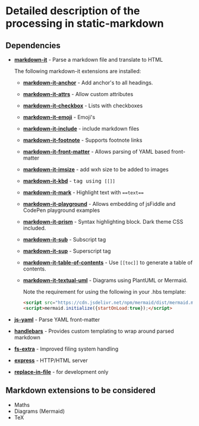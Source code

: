 # Detailed description of the processing in static-markdown

## Dependencies

- **[markdown-it]()** - Parse a markdown file and translate to HTML
  
  The following markdown-it extensions are installed:

  - **[markdown-it-anchor](https://www.npmjs.com/package/markdown-it-anchor)** - Add anchor's to all headings.
  - **[markdown-it-attrs](https://www.npmjs.com/package/markdown-it-attrs)** - Allow custom attributes
  - **[markdown-it-checkbox](https://www.npmjs.com/package/markdown-it-checkbox)** - Lists with checkboxes
  - **[markdown-it-emoji](https://www.npmjs.com/package/@gerhobbelt/markdown-it-emoji)** - Emoji's
  - **[markdown-it-include](https://www.npmjs.com/package/@gerhobbelt/markdown-it-include)** - include markdown files
  - **[markdown-it-footnote](https://www.npmjs.com/package/@gerhobbelt/markdown-it-footnote)** - Supports footnote links
  - **[markdown-it-front-matter](https://www.npmjs.com/package/markdown-it-front-matter)** - Allows parsing of YAML based front-matter
  - **[markdown-it-imsize](https://www.npmjs.com/package/markdown-it-imsize)** - add wxh size to be added to images
  - **[markdown-it-kbd](https://www.npmjs.com/package/markdown-it-kbd)** - <kbd> tag using `[[]]`
  - **[markdown-it-mark](https://www.npmjs.com/package/markdown-it-mark)** - Highlight text with `==text==`
  - **[markdown-it-playground](https://www.npmjs.com/package/markdown-it-playground)** - Allows embedding of jsFiddle and CodePen playground examples
  - **[markdown-it-prism](https://www.npmjs.com/package/markdown-it-prism)** - Syntax highlighting block. Dark theme CSS included.
  - **[markdown-it-sub](https://www.npmjs.com/package/markdown-it-sub)** - Subscript tag
  - **[markdown-it-sup](https://www.npmjs.com/package/markdown-it-sup)** - Superscript tag
  - **[markdown-it-table-of-contents](https://www.npmjs.com/package/markdown-it-table-of-contents)** - Use `[[toc]]` to generate a table of contents.
  - **[markdown-it-textual-uml](https://github.com/manastalukdar/markdown-it-textual-uml)** - Diagrams using PlantUML or Mermaid. 
    
    Note the requirement for using the following in your .hbs template:

    ```html
    <script src="https://cdn.jsdelivr.net/npm/mermaid/dist/mermaid.min.js"></script>
    <script>mermaid.initialize({startOnLoad:true});</script>
    ```


- **[js-yaml]()** - Parse YAML front-matter
- **[handlebars]()** - Provides custom templating to wrap around parsed markdown
- **[fs-extra](https://www.npmjs.com/package/fs-extra)** - Improved filing system handling
- **[express]()** - HTTP/HTML server
- **[replace-in-file](https://www.npmjs.com/package/replace-in-file)** - for development only

## Markdown extensions to be considered

- Maths
- Diagrams (Mermaid)
- TeX

